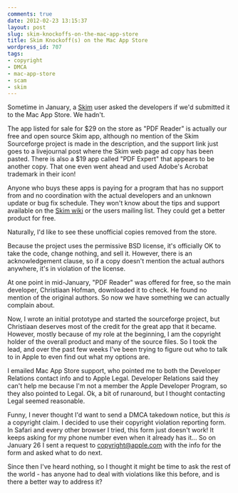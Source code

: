 ```yaml
---
comments: true
date: 2012-02-23 13:15:37
layout: post
slug: skim-knockoffs-on-the-mac-app-store
title: Skim Knockoff(s) on the Mac App Store
wordpress_id: 707
tags:
- copyright
- DMCA
- mac-app-store
- scam
- skim
---
```


Sometime in January, a [Skim][skimsf] user asked the developers if we'd submitted it to the Mac App Store. We hadn't.

The app listed for sale for $29 on the store as "PDF Reader" is actually our free and open source Skim app, although no mention of the Skim Sourceforge project is made in the description, and the support link just goes to a livejournal post where the Skim web page ad copy has been pasted. There is also a $19 app called "PDF Expert" that appears to be another copy. That one even went ahead and used Adobe's Acrobat trademark in their icon!

Anyone who buys these apps is paying for a program that has no support from and no coordination with the actual developers and an unknown update or bug fix schedule. They won't know about the tips and support available on the [Skim wiki][skw] or the users mailing list. 
They could get a better product for free.

Naturally, I'd like to see these unofficial copies removed from the store.

Because the project uses the permissive BSD license, it's officially OK to take the code, change nothing, and sell it. However, there is an acknowledgement clause, so if a copy doesn't mention the actual authors anywhere, it's in violation of the license.

At one point in mid-January, "PDF Reader" was offered for free, so the main developer, Christiaan Hofman, downloaded it to check. He found no mention of the original authors. So now we have something we can actually complain about. 

Now, I wrote an initial prototype and started the sourceforge project, but Christiaan deserves most of the credit for the great app that it became. However, mostly because of my role at the beginning, I am the copyright holder of the overall product and many of the source files. So I took the lead, and over the past few weeks I've been trying to figure out who to talk to in Apple to even find out what my options are.

I emailed Mac App Store support, who pointed me to both the Developer Relations contact info and to Apple Legal. Developer Relations said they can't help me because I'm not a member the Apple Developer Program, so they also pointed to Legal. Ok, a bit of runaround, but I thought contacting Legal seemed reasonable.  

Funny, I never thought I'd want to send a DMCA takedown notice, but this *is* a copyright claim. I decided to use their copyright violation reporting form. In Safari and every other browser I tried, this form just doesn't work! It keeps asking for my phone number even when it already has it... So on January 26 I sent a request to copyright@apple.com with the info for the form and asked what to do next. 

Since then I've heard nothing, so I thought it might be time to ask the rest of the world - has anyone had to deal with violations like this before, and is there a better way to address it?


[skimsf]:http://skim-app.sourceforge.net
[skw]:http://sourceforge.net/apps/mediawiki/skim-app/index.php?title=Main_Page
